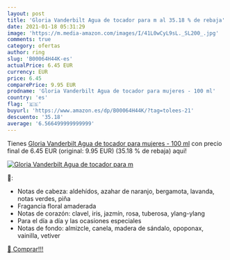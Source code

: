 ```yaml
---
layout: post
title: 'Gloria Vanderbilt Agua de tocador para m al 35.18 % de rebaja'
date: 2021-01-18 05:31:29
image: 'https://m.media-amazon.com/images/I/41L0wCyL9sL._SL200_.jpg'
comments: true
category: ofertas
author: ring
slug: 'B00064H44K-es'
actualPrice: 6.45 EUR
currency: EUR
price: 6.45
comparePrice: 9.95 EUR
prodname: 'Gloria Vanderbilt Agua de tocador para mujeres - 100 ml'
country: 'es'
flag: '🇪🇸'
buyurl: 'https://www.amazon.es/dp/B00064H44K/?tag=tolees-21'
descuento: '35.18'
average: '6.566499999999999'
---
```


Tienes [Gloria Vanderbilt Agua de tocador para mujeres - 100 ml](https://www.amazon.es/dp/B00064H44K/?tag=tolees-21) con precio final de  6.45 EUR (original: 9.95 EUR) (35.18 %  de rebaja) aqui!

[![Gloria Vanderbilt Agua de tocador para m](https://m.media-amazon.com/images/I/41L0wCyL9sL._SL200_.jpg)](https://www.amazon.es/dp/B00064H44K/?tag=tolees-21)

🔎:

- Notas de cabeza: aldehídos, azahar de naranjo, bergamota, lavanda, notas verdes, piña
- Fragancia floral amaderada
- Notas de corazón: clavel, iris, jazmín, rosa, tuberosa, ylang-ylang
- Para el día a día y las ocasiones especiales
- Notas de fondo: almizcle, canela, madera de sándalo, opoponax, vainilla, vetiver

[🛒 Comprar!!!](https://www.amazon.es/dp/B00064H44K/?tag=tolees-21)
